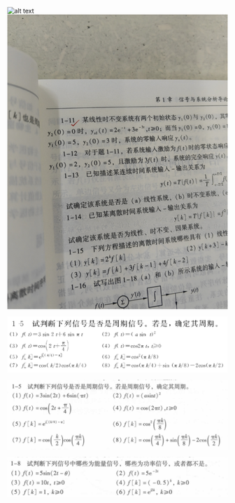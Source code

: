 <!--
 * @Author: 小叶同学
 * @Date: 2024-03-06 22:39:57
 * @LastEditors: Please set LastEditors
 * @LastEditTime: 2024-03-11 10:58:44
 * @Description: 请填写简介
-->
![alt text](IMG_20240305_202125.jpg) ![alt text](IMG_20240305_202138.jpg)

![alt text](image.png)

![alt text](image-1.png)

![alt text](image-2.png) 